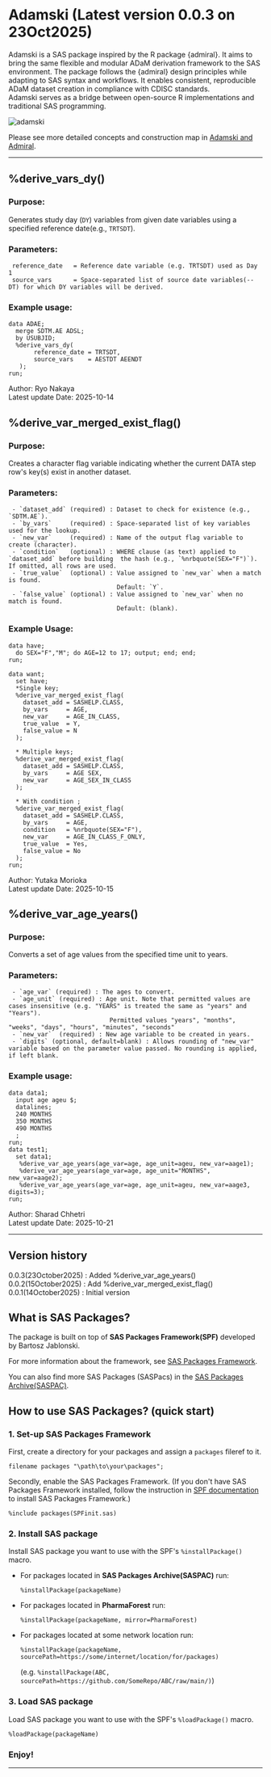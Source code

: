 # Adamski (Latest version 0.0.3 on 23Oct2025)
Adamski is a SAS package inspired by the R package {admiral}. It aims to bring the same flexible and modular ADaM derivation framework to the SAS environment. The package follows the {admiral} design principles while adapting to SAS syntax and workflows. It enables consistent, reproducible ADaM dataset creation in compliance with CDISC standards.  
Adamski serves as a bridge between open-source R implementations and traditional SAS programming.  

![adamski](./adamski_logo_small.png)  

Please see more detailed concepts and construction map in [Adamski and Admiral](./Adamski_and_Admiral.md).

---

## %derive_vars_dy() 

### Purpose:
   Generates study day (`DY`) variables from given date variables using a specified reference date(e.g., `TRTSDT`). 
   
### Parameters:
~~~sas
 reference_date   = Reference date variable (e.g. TRTSDT) used as Day 1  
 source_vars      = Space-separated list of source date variables(--DT) for which DY variables will be derived.
~~~

### Example usage: 
~~~sas
data ADAE;
  merge SDTM.AE ADSL;
  by USUBJID;
  %derive_vars_dy(
       reference_date = TRTSDT,  
       source_vars    = AESTDT AEENDT  
   );
run;
~~~

 Author:             Ryo Nakaya  
 Latest update Date: 2025-10-14  

## %derive_var_merged_exist_flag()  

### Purpose:  
   Creates a character flag variable indicating whether the current DATA step row's key(s) exist in another dataset.   

### Parameters:
~~~sas
 - `dataset_add` (required) : Dataset to check for existence (e.g., `SDTM.AE`).
 - `by_vars`     (required) : Space-separated list of key variables used for the lookup.
 - `new_var`     (required) : Name of the output flag variable to create (character).
 - `condition`   (optional) : WHERE clause (as text) applied to `dataset_add` before building  the hash (e.g., `%nrbquote(SEX="F")`). If omitted, all rows are used.
 - `true_value`  (optional) : Value assigned to `new_var` when a match is found.
                              Default: `Y`.
 - `false_value` (optional) : Value assigned to `new_var` when no match is found.
                              Default: (blank).
~~~
### Example Usage:
~~~sas
data have;
  do SEX="F","M"; do AGE=12 to 17; output; end; end;
run;

data want;
  set have;
  *Single key;
  %derive_var_merged_exist_flag(
    dataset_add = SASHELP.CLASS,
    by_vars     = AGE,
    new_var     = AGE_IN_CLASS,
    true_value  = Y,
    false_value = N
  );

  * Multiple keys;
  %derive_var_merged_exist_flag(
    dataset_add = SASHELP.CLASS,
    by_vars     = AGE SEX,
    new_var     = AGE_SEX_IN_CLASS
  );

  * With condition ;
  %derive_var_merged_exist_flag(
    dataset_add = SASHELP.CLASS,
    by_vars     = AGE,
    condition   = %nrbquote(SEX="F"),
    new_var     = AGE_IN_CLASS_F_ONLY,
    true_value  = Yes,
    false_value = No
  );
run;
~~~
 Author:             Yutaka Morioka  
 Latest update Date: 2025-10-15  

## %derive_var_age_years() 

### Purpose:
   Converts a set of age values from the specified time unit to years.   
   
### Parameters:
~~~sas
 - `age_var` (required)	: The ages to convert.  
 - `age_unit` (required) : Age unit. Note that permitted values are cases insensitive (e.g. "YEARS" is treated the same as "years" and "Years").
 							Permitted values "years", "months", "weeks", "days", "hours", "minutes", "seconds"
 - `new_var`  (required) : New age variable to be created in years.
 - `digits` (optional, default=blank) : Allows rounding of "new_var" variable based on the parameter value passed. No rounding is applied, if left blank.  
~~~

### Example usage: 
~~~sas
data data1;
  input age ageu $;
  datalines;
  240 MONTHS
  350 MONTHS
  490 MONTHS
  ;  
run;
data test1;
  set data1;  
   %derive_var_age_years(age_var=age, age_unit=ageu, new_var=aage1);
   %derive_var_age_years(age_var=age, age_unit="MONTHS", new_var=aage2);
   %derive_var_age_years(age_var=age, age_unit=ageu, new_var=aage3, digits=3);
run;
~~~

 Author:             Sharad Chhetri  
 Latest update Date: 2025-10-21  

---
 
## Version history  
0.0.3(23October2025) : Added %derive_var_age_years()  
0.0.2(15October2025)	: Add %derive_var_merged_exist_flag()  
0.0.1(14October2025)	: Initial version

## What is SAS Packages?

The package is built on top of **SAS Packages Framework(SPF)** developed by Bartosz Jablonski.

For more information about the framework, see [SAS Packages Framework](https://github.com/yabwon/SAS_PACKAGES).

You can also find more SAS Packages (SASPacs) in the [SAS Packages Archive(SASPAC)](https://github.com/SASPAC).

## How to use SAS Packages? (quick start)

### 1. Set-up SAS Packages Framework

First, create a directory for your packages and assign a `packages` fileref to it.

~~~~~~~~~~~~~~~~~~~~~~~~~~~~~~~~~~~~~~~~~~~~~~~~~~~~~~~~~~~~~~~~~~~~~~~~~~~~~~~~~~~~~~~~~~sas
filename packages "\path\to\your\packages";
~~~~~~~~~~~~~~~~~~~~~~~~~~~~~~~~~~~~~~~~~~~~~~~~~~~~~~~~~~~~~~~~~~~~~~~~~~~~~~~~~~~~~~~~~~

Secondly, enable the SAS Packages Framework.
(If you don't have SAS Packages Framework installed, follow the instruction in 
[SPF documentation](https://github.com/yabwon/SAS_PACKAGES/tree/main/SPF/Documentation) 
to install SAS Packages Framework.)

~~~~~~~~~~~~~~~~~~~~~~~~~~~~~~~~~~~~~~~~~~~~~~~~~~~~~~~~~~~~~~~~~~~~~~~~~~~~~~~~~~~~~~~~~~sas
%include packages(SPFinit.sas)
~~~~~~~~~~~~~~~~~~~~~~~~~~~~~~~~~~~~~~~~~~~~~~~~~~~~~~~~~~~~~~~~~~~~~~~~~~~~~~~~~~~~~~~~~~


### 2. Install SAS package

Install SAS package you want to use with the SPF's `%installPackage()` macro.

- For packages located in **SAS Packages Archive(SASPAC)** run:
  ~~~~~~~~~~~~~~~~~~~~~~~~~~~~~~~~~~~~~~~~~~~~~~~~~~~~~~~~~~~~~~~~~~~~~~~~~~~~~~~~~~~~~~~~~~sas
  %installPackage(packageName)
  ~~~~~~~~~~~~~~~~~~~~~~~~~~~~~~~~~~~~~~~~~~~~~~~~~~~~~~~~~~~~~~~~~~~~~~~~~~~~~~~~~~~~~~~~~~

- For packages located in **PharmaForest** run:
  ~~~~~~~~~~~~~~~~~~~~~~~~~~~~~~~~~~~~~~~~~~~~~~~~~~~~~~~~~~~~~~~~~~~~~~~~~~~~~~~~~~~~~~~~~~sas
  %installPackage(packageName, mirror=PharmaForest)
  ~~~~~~~~~~~~~~~~~~~~~~~~~~~~~~~~~~~~~~~~~~~~~~~~~~~~~~~~~~~~~~~~~~~~~~~~~~~~~~~~~~~~~~~~~~

- For packages located at some network location run:
  ~~~~~~~~~~~~~~~~~~~~~~~~~~~~~~~~~~~~~~~~~~~~~~~~~~~~~~~~~~~~~~~~~~~~~~~~~~~~~~~~~~~~~~~~~~sas
  %installPackage(packageName, sourcePath=https://some/internet/location/for/packages)
  ~~~~~~~~~~~~~~~~~~~~~~~~~~~~~~~~~~~~~~~~~~~~~~~~~~~~~~~~~~~~~~~~~~~~~~~~~~~~~~~~~~~~~~~~~~
  (e.g. `%installPackage(ABC, sourcePath=https://github.com/SomeRepo/ABC/raw/main/)`)


### 3. Load SAS package

Load SAS package you want to use with the SPF's `%loadPackage()` macro.

~~~~~~~~~~~~~~~~~~~~~~~~~~~~~~~~~~~~~~~~~~~~~~~~~~~~~~~~~~~~~~~~~~~~~~~~~~~~~~~~~~~~~~~~~~sas
%loadPackage(packageName)
~~~~~~~~~~~~~~~~~~~~~~~~~~~~~~~~~~~~~~~~~~~~~~~~~~~~~~~~~~~~~~~~~~~~~~~~~~~~~~~~~~~~~~~~~~


### Enjoy!

---

